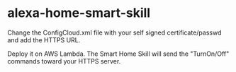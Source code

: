 # alexa-home-smart-skill

Change the ConfigCloud.xml file with your self signed certificate/passwd and add the HTTPS URL.

Deploy it on AWS Lambda. The Smart Home Skill will send the "TurnOn/Off" commands toward your HTTPS server.
